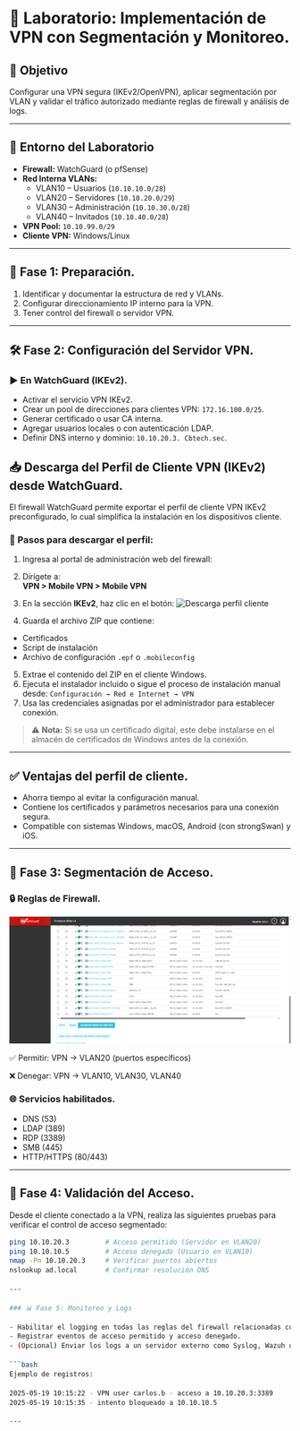 # 🔐 Laboratorio: Implementación de VPN con Segmentación y Monitoreo.

## 🎯 Objetivo

Configurar una VPN segura (IKEv2/OpenVPN), aplicar segmentación por VLAN y validar el tráfico autorizado mediante reglas de firewall y análisis de logs.

---

## 🧪 Entorno del Laboratorio

- **Firewall:** WatchGuard (o pfSense)
- **Red Interna VLANs:**
  - VLAN10 – Usuarios (`10.10.10.0/28`)
  - VLAN20 – Servidores (`10.10.20.0/29`)
  - VLAN30 – Administración (`10.10.30.0/28`)
  - VLAN40 – Invitados (`10.10.40.0/28`)
- **VPN Pool:** `10.10.99.0/29`
- **Cliente VPN:** Windows/Linux

---

## 🔧 Fase 1: Preparación.

1. Identificar y documentar la estructura de red y VLANs.
2. Configurar direccionamiento IP interno para la VPN.
3. Tener control del firewall o servidor VPN.

---

## 🛠️ Fase 2: Configuración del Servidor VPN.

### ▶️ En WatchGuard (IKEv2).

- Activar el servicio VPN IKEv2.
- Crear un pool de direcciones para clientes VPN: `172.16.100.0/25`.
- Generar certificado o usar CA interna.
- Agregar usuarios locales o con autenticación LDAP.
- Definir DNS interno y dominio: `10.10.20.3. Cbtech.sec`.


## 📥 Descarga del Perfil de Cliente VPN (IKEv2) desde WatchGuard.

El firewall WatchGuard permite exportar el perfil de cliente VPN IKEv2 preconfigurado, lo cual simplifica la instalación en los dispositivos cliente.

### 🧭 Pasos para descargar el perfil:

1. Ingresa al portal de administración web del firewall:
2. Dirígete a:  
**VPN > Mobile VPN > Mobile VPN**

3. En la sección **IKEv2**, haz clic en el botón:
![Descarga perfil cliente](./img/Configuración%20VPN%20Mobile.png)

4. Guarda el archivo ZIP que contiene:
- Certificados
- Script de instalación
- Archivo de configuración `.epf` o `.mobileconfig`

5. Extrae el contenido del ZIP en el cliente Windows.
6. Ejecuta el instalador incluido o sigue el proceso de instalación manual desde: `Configuración → Red e Internet → VPN`
7. Usa las credenciales asignadas por el administrador para establecer conexión.
> ⚠️ **Nota:** Si se usa un certificado digital, este debe instalarse en el almacén de certificados de Windows antes de la conexión.

---

## ✅ Ventajas del perfil de cliente.

- Ahorra tiempo al evitar la configuración manual.
- Contiene los certificados y parámetros necesarios para una conexión segura.
- Compatible con sistemas Windows, macOS, Android (con strongSwan) y iOS.

---

## 🧩 Fase 3: Segmentación de Acceso.

### 🔒 Reglas de Firewall.

![Póliticas segmentadas VPN](./img/Politicas%20VPN.png)

✅ Permitir: VPN → VLAN20 (puertos específicos)

❌ Denegar: VPN → VLAN10, VLAN30, VLAN40

### 🌐 Servicios habilitados.

- DNS (53)
- LDAP (389)
- RDP (3389)
- SMB (445)
- HTTP/HTTPS (80/443)

---

## 🧪 Fase 4: Validación del Acceso.

Desde el cliente conectado a la VPN, realiza las siguientes pruebas para verificar el control de acceso segmentado:

```bash
ping 10.10.20.3         # Acceso permitido (Servidor en VLAN20)
ping 10.10.10.5         # Acceso denegado (Usuario en VLAN10)
nmap -Pn 10.10.20.3     # Verificar puertos abiertos
nslookup ad.local       # Confirmar resolución DNS

---

### 📊 Fase 5: Monitoreo y Logs

- Habilitar el logging en todas las reglas del firewall relacionadas con la VPN.
- Registrar eventos de acceso permitido y acceso denegado.
- (Opcional) Enviar los logs a un servidor externo como Syslog, Wazuh o Graylog para análisis centralizado.

```bash
Ejemplo de registros:

2025-05-19 10:15:22 - VPN user carlos.b - acceso a 10.10.20.3:3389
2025-05-19 10:15:35 - intento bloqueado a 10.10.10.5

---